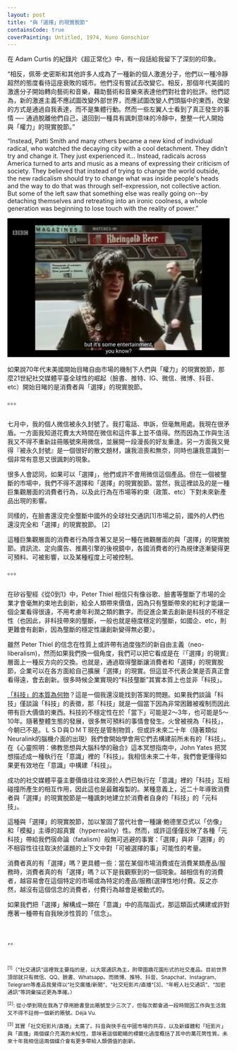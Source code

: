 ```yaml
---
layout: post
title: "與「選擇」的現實脫節"
containsCode: true
coverPainting: Untitled, 1974, Kuno Gonschior
---
```


在 Adam Curtis 的紀錄片《超正常化》中，有一段話給我留下了深刻的印象。

“相反，佩蒂·史密斯和其他許多人成為了一種新的個人激進分子，他們以一種冷靜超然的態度看待這座衰敗的城市。他們沒有嘗試去改變它。相反，那個年代美國的激進分子開始轉向藝術和音樂，藉助藝術和音樂來表達他們對社會的批評。他們認為，新的激進主義不應試圖改變外部世界，而應試圖改變人們頭腦中的東西，改變的方式是通過自我表達，而不是集體行動。然而一些左翼人士看到了真正發生的事情 —- 通過脫離他們自己，退回到一種具有諷刺意味的冷靜中，整整一代人開始與「權力」的現實脫節。”

“Instead, Patti Smith and many others became a new kind of individual radical, who watched the decaying city with a cool detachment. They didn’t try and change it. They just experienced it... Instead, radicals across America turned to arts and music as a means of expressing their criticism of society. They believed that instead of trying to change the world outside, the new radicalism should try to change what was inside people's heads and the way to do that was through  self-expression, not collective action.  But some of the left saw that something else was really going on--by detaching themselves and retreating into an ironic coolness, a whole generation was beginning to lose touch with the reality of power.”

<img src="/img/2.png"/>

如果說70年代末美國開始目睹自由市場的機制下人們與「權力」的現實脫節，那麼21世紀社交媒體平臺全球性的崛起（臉書、推特、IG、微信、微博、抖音、etc）開始目睹的是消費者與「選擇」的現實脫節。

<p class="text-center"  style="margin-bottom:30px" >
。。。
</p>

七月中，我的個人微信被永久封號了。我打電話、申訴，但毫無用處。我現在很矛盾。一方面我知道花費太大時間在微信和這件事上並不值得。然而因為工作與生活我又不得不重新註冊賬號來用微信，並展開一段漫長的好友重逢。另一方面我又覺得『被永久封號』是一個很好的散文題材，讓我沮喪和無奈，同時也讓我意識到一個非常有意思又很諷刺的現象。

很多人會認同，如果可以「選擇」，他們或許不會用微信這個產品。但在一個被壟斷的市場中，我們不得不選擇和「選擇」的現實脫節。當然，我這裡談及的是一種巨集觀層面的消費者行為，以及此行為在市場等約束（政策、etc）下對未來新產品出現的影響。

<!-- 比如你要联系朋友，目前国内首选是微信，然后或许有人会用QQ、iMessage、微博，或更传统的电邮、短信、打电话。但普遍来说，微信在社交通讯地位无可替代。十年后，我相信微信仍会是人们的首选。然而十年前，在张小龙还没创始微信前，我们还没完全和「选择」的现实脱节。 -->

同樣的，在臉書還沒完全壟斷中國外的全球社交通訊\[1\]市場之前，國外的人們也還沒完全和「選擇」的現實脫節。 \[2\]

這種巨集觀層面的消費者行為隱含著又是另一種在微觀層面的與「選擇」的現實脫節。資訊流、定向廣告、推薦引擎的後視鏡中，各國消費者的行為規律逐漸變得更可預料、可被影響，以及某種程度上可被控制。

<p class="text-center"  style="margin-bottom:30px" >
。。。
</p>

在矽谷聖經《從0到1》中，Peter Thiel 相信只有像谷歌、臉書等壟斷了市場的企業才會毫無約束地去創新，給全人類帶來價值，因為只有壟斷帶來的紅利才能讓一個企業看得很遠，不用考慮年利潤之類的數字。而促進企業去創新是科技的不穩定性（也因此，非科技帶來的壟斷，一般也就是極度穩定的壟斷，如國企、etc，則更難會有創新，因為壟斷的穩定性讓創新變得無必要）。

雖然 Peter Thiel 的信念在性質上或許帶有過度強烈的新自由主義（neo-liberalism)，然而如果我們換一個角度，我們可以把它看成是在『「選擇」的現實』層面上一種反方向的交換。也就是，通過取得壟斷讓消費者和「選擇」的現實脫節，企業可以在各方面給自己擴展「選擇」的現實。但這並不代表企業是否真正會看得遠，會去創新。很多時候企業實現的“科技壟斷”其實本質上也並非「科技」。

​[「科技」的本質為何物](https://www.youtube.com/watch?v=9KKgvRw1rrU)？這是一個我還沒能找到答案的問題。如果我們談論「科技」僅談論「科技」的表徵，那「科技」就是一個當下因為非常困難被複制而因此帶有巨大價值的東西。科技的不穩定性在於「當下」可能是2～3年，也可能是5～10年。隨著整體生態的發展，很多無可預料的事情會發生。火曾被視為「科技」，今朝已不是。ＬＳＤ與ＤＭＴ現在是管制物質，但或許未來二十年（隨著類似Neuralink的腦機介面的出現）我們會開始學會用它們去構建前所未有的「科技」。在《心靈照明：佛教思想與大腦科學的融合》這本冥想指南中，John Yates 把冥想描述成一種執行在「意識」裡的「科技」。我相信未來二十年，我們會更懂得如果更有效地在「意識」中構建「科技」。

成功的社交媒體平臺主要價值往往來源於人們已執行在「意識」裡的「科技」互相碰撞所產生的相互作用，因此這也是最難複製的。某種意義上，近二十年導致消費者與「選擇」的現實脫節是一種諷刺地建立於消費者自身的「科技」的「元科技」。​

這種與「選擇」的現實脫節，加以鞏固了當代社會一種讓·鮑德里亞式以「仿像」和「模擬」主導的超真實（hyperreality）性。然而，或許這僅僅反映了各種「元科技」帶給我們宿命論（fatalism）般無可逃避的事實：「選擇」與非「選擇」的不相容性往往取決於議題的上下文中對「可被選擇的事」可能性的考量。

消費者真的有「選擇」嗎？更具體一些：當在某個市場消費或在消費某類產品/服務時，消費者真的有「選擇」嗎？以下是我觀察到的一個現象。越相信有的消費者，越容易會在這個特定的市場或為特定的產品/服務(選擇性地)付費。反之亦然，越沒有這個信念的消費者，付費行為越會是被動式的。

如果我們把「選擇」解構成一類在「意識」中的高階函式，那這類函式構建或許對應著一種帶有自我映涉性質的「信念」。

<br/>
<p class="text-center">
，。
</p>
<br/>

<div style="font-size:0.85em">


<sup>\[1\]</sup>（“社交通訊”這裡我主要指的是，以大眾通訊為主，附帶圍牆花園形式的社交產品。目前世界頂部就只有微信、QQ、臉書、Whatsapp。而微博、推特、抖音、Snapchat、Instagram、Telegram等產品我覺得以“社交廣播/新聞”、"社交短影片/直播"\[3\]、“年輕人社交通訊”、“加密通訊”等詞彙描述更為準確。）

<sup>\[2\]</sup>: 從小學到現在我為了停用臉書登出賬號至少三次了，但每次都會過一段時間因工作與生活我又不得不註冊一個新的賬號。Déjà Vu.

<sup>\[3\]</sup> 其實「社交短影片/直播」太廣了。抖音與快手在中國市場的共存，以及新媒體和「短影片」與「直播」兩個媒介充滿的未知性，意味著這個範疇的標籤化過度概括了其中的萬花筒性質。未來十年我相信這兩個媒介會有更多帶給人類價值的創新。


</div>
